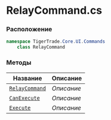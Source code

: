 
# RelayCommand.cs
### Расположение
```csharp
namespace TigerTrade.Core.UI.Commands  
    class RelayCommand
```

### Методы
| Название | Описание |
| --- | --- |
| [`RelayCommand`](./Методы/RelayCommand.md) | *Описание* |
| [`CanExecute`](./Методы/CanExecute.md) | *Описание* |
| [`Execute`](./Методы/Execute.md) | *Описание* |
